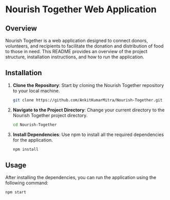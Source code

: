 # Nourish Together Web Application

## Overview

Nourish Together is a web application designed to connect donors, volunteers, and recipients to facilitate the donation and distribution of food to those in need. This README provides an overview of the project structure, installation instructions, and how to run the application.

## Installation

1. **Clone the Repository**: Start by cloning the Nourish Together repository to your local machine.

    ```bash
    git clone https://github.com/AnkitKumarMitra/Nourish-Together.git
    ```

2. **Navigate to the Project Directory**: Change your current directory to the Nourish Together project directory.

    ```bash
    cd Nourish-Together
    ```

3. **Install Dependencies**: Use npm to install all the required dependencies for the application.

    ```bash
    npm install
    ```

## Usage

After installing the dependencies, you can run the application using the following command:

```bash
npm start
